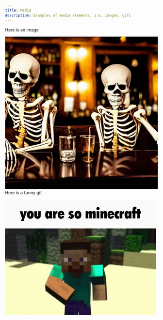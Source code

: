 ```yaml
---
title: Media
description: Examples of media elements, i.e. images, gifs
---
```


Here is an image

![](assets/yes.png)
Here is a funny gif.

![funny gif](caption.gif)  

